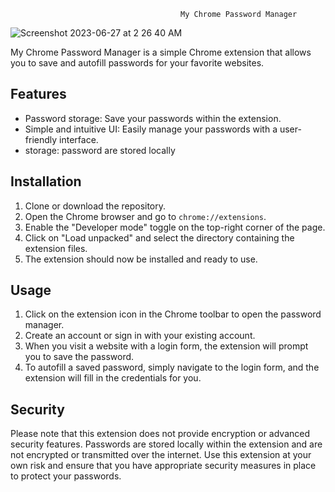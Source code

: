                                           My Chrome Password Manager
                                                            
                                        
![Screenshot 2023-06-27 at 2 26 40 AM](https://github.com/Sahilll15/password_manager_chrome_extension/assets/109215419/aec17e69-277e-4b8a-a768-d3bdea5aada2)
               


My Chrome Password Manager is a simple Chrome extension that allows you to save and autofill passwords for your favorite websites.

## Features

- Password storage: Save your passwords  within the extension.
- Simple and intuitive UI: Easily manage your passwords with a user-friendly interface.
- storage: password are stored locally

## Installation

1. Clone or download the repository.
2. Open the Chrome browser and go to `chrome://extensions`.
3. Enable the "Developer mode" toggle on the top-right corner of the page.
4. Click on "Load unpacked" and select the directory containing the extension files.
5. The extension should now be installed and ready to use.

## Usage

1. Click on the extension icon in the Chrome toolbar to open the password manager.
2. Create an account or sign in with your existing account.
3. When you visit a website with a login form, the extension will prompt you to save the password.
4. To autofill a saved password, simply navigate to the login form, and the extension will fill in the credentials for you.

## Security

Please note that this extension does not provide encryption or advanced security features. Passwords are stored locally within the extension and are not encrypted or transmitted over the internet. Use this extension at your own risk and ensure that you have appropriate security measures in place to protect your passwords.

